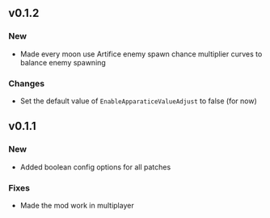 ## v0.1.2

### New
- Made every moon use Artifice enemy spawn chance multiplier curves to balance enemy spawning

### Changes
- Set the default value of `EnableApparaticeValueAdjust` to false (for now)

## v0.1.1

### New
- Added boolean config options for all patches

### Fixes
- Made the mod work in multiplayer
